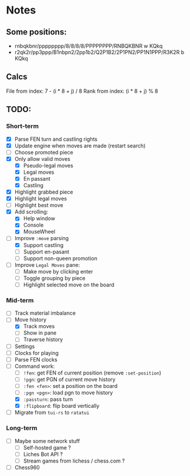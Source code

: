 # Notes

## Some positions:

* rnbqkbnr/pppppppp/8/8/8/8/PPPPPPPP/RNBQKBNR w KQkq
* r2qk2r/pp3ppp/B1nbpn2/2pp1b2/Q2P1B2/2P1PN2/PP1N1PPP/R3K2R b KQkq


## Calcs

File from index: 7 - (i * 8 + j) / 8
Rank from index: (i * 8 + j) % 8


## TODO:

### Short-term

- [x] Parse FEN turn and castling rights
- [x] Update engine when moves are made (restart search)
- [ ] Choose promoted piece
- [x] Only allow valid moves
    - [x] Pseudo-legal moves
    - [x] Legal moves
    - [x] En passant
    - [x] Castling
- [x] Highlight grabbed piece
- [x] Highlight legal moves
- [ ] Highlight best move
- [x] Add scrolling:
    - [x] Help window
    - [x] Console
    - [x] MouseWheel
- [ ] Improve `:move` parsing
    - [x] Support castling
    - [ ] Support en-pasant
    - [ ] Support non-queen promotion
- [ ] Improve `Legal Moves` pane:
    - [ ] Make move by clicking enter
    - [ ] Toggle grouping by piece
    - [ ] Highlight selected move on the board

### Mid-term

- [ ] Track material imbalance
- [ ] Move history
    - [x] Track moves
    - [ ] Show in pane
    - [ ] Traverse history
- [ ] Settings 
- [ ] Clocks for playing
- [ ] Parse FEN clocks
- [ ] Command work:
    - [ ] `!fen`: get FEN of current position  (remove `:set-position`)
    - [ ] `!pgn`: get PGN of current move history
    - [ ] `:fen <fen>`: set a position on the board
    - [ ] `:pgn <pgn>`: load pgn to move history
    - [x] `:passturn`: pass turn
    - [x] `:flipboard`: flip board vertically
- [ ] Migrate from `tui-rs` to `ratatui`

### Long-term

- [ ] Maybe some network stuff
    - [ ] Self-hosted game ?
    - [ ] Liches Bot API ?
    - [ ] Stream games from lichess / chess.com ?
- [ ] Chess960